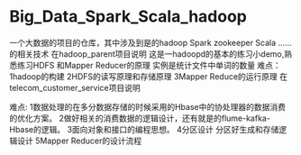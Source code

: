 # Big_Data_Spark_Scala_hadoop
一个大数据的项目的仓库，其中涉及到是的hadoop Spark zookeeper Scala ……的相关技术 
在hadoop_parent项目说明
这是一hadoopd的基本的练习小demo,熟悉练习HDFS 和Mapper Reducer的原理 实例是统计文件中单词的数量
难点：
    1hadoop的构建
    2HDFS的读写原理和存储原理
    3Mapper Reduce的运行原理
在telecom_customer_service项目说明

难点:
    1数据处理的在多分数据存储的时候采用的Hbase中的协处理器的数据消费的优化方案。
    2做好相关的消费数据的逻辑设计，还有就是的flume-kafka-Hbase的逻辑。
    3面向对象和接口的编程思想。
    4分区设计 分区好生成和存储逻辑设计
    5Mapper Reducer的设计流程
    
